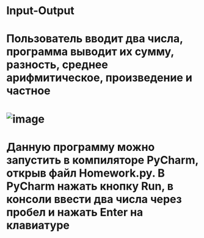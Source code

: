 # Input-Output
# Пользователь вводит два числа, программа выводит их сумму, разность, среднее арифмитическое, произведение и частное
# ![image](https://user-images.githubusercontent.com/89990312/131873912-40fe307e-0d0a-458d-b282-0e9468b7746a.png)
# Данную программу можно запустить в компиляторе PyCharm, открыв файл Homework.py. В PyCharm нажать кнопку Run, в консоли ввести два числа через пробел и нажать Enter на клавиатуре
